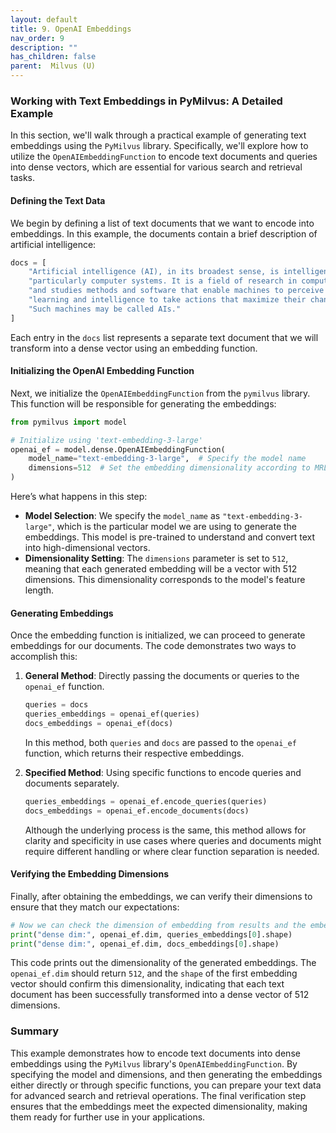 ```yaml
---
layout: default
title: 9. OpenAI Embeddings
nav_order: 9
description: ""
has_children: false
parent:  Milvus (U)
---
```


### Working with Text Embeddings in PyMilvus: A Detailed Example

In this section, we'll walk through a practical example of generating text embeddings using the `PyMilvus` library. Specifically, we'll explore how to utilize the `OpenAIEmbeddingFunction` to encode text documents and queries into dense vectors, which are essential for various search and retrieval tasks.

#### Defining the Text Data

We begin by defining a list of text documents that we want to encode into embeddings. In this example, the documents contain a brief description of artificial intelligence:

```python
docs = [
    "Artificial intelligence (AI), in its broadest sense, is intelligence exhibited by machines,",
    "particularly computer systems. It is a field of research in computer science that develops",
    "and studies methods and software that enable machines to perceive their environment and use",
    "learning and intelligence to take actions that maximize their chances of achieving defined goals.[1]",
    "Such machines may be called AIs."
]
```

Each entry in the `docs` list represents a separate text document that we will transform into a dense vector using an embedding function.

#### Initializing the OpenAI Embedding Function

Next, we initialize the `OpenAIEmbeddingFunction` from the `pymilvus` library. This function will be responsible for generating the embeddings:

```python
from pymilvus import model

# Initialize using 'text-embedding-3-large'
openai_ef = model.dense.OpenAIEmbeddingFunction(
    model_name="text-embedding-3-large",  # Specify the model name
    dimensions=512  # Set the embedding dimensionality according to MRL feature.
)
```

Here’s what happens in this step:

- **Model Selection**: We specify the `model_name` as `"text-embedding-3-large"`, which is the particular model we are using to generate the embeddings. This model is pre-trained to understand and convert text into high-dimensional vectors.
- **Dimensionality Setting**: The `dimensions` parameter is set to `512`, meaning that each generated embedding will be a vector with 512 dimensions. This dimensionality corresponds to the model's feature length.

#### Generating Embeddings

Once the embedding function is initialized, we can proceed to generate embeddings for our documents. The code demonstrates two ways to accomplish this:

1. **General Method**: Directly passing the documents or queries to the `openai_ef` function.
   
   ```python
   queries = docs
   queries_embeddings = openai_ef(queries)
   docs_embeddings = openai_ef(docs)
   ```

   In this method, both `queries` and `docs` are passed to the `openai_ef` function, which returns their respective embeddings.

2. **Specified Method**: Using specific functions to encode queries and documents separately.
   
   ```python
   queries_embeddings = openai_ef.encode_queries(queries)
   docs_embeddings = openai_ef.encode_documents(docs)
   ```

   Although the underlying process is the same, this method allows for clarity and specificity in use cases where queries and documents might require different handling or where clear function separation is needed.

#### Verifying the Embedding Dimensions

Finally, after obtaining the embeddings, we can verify their dimensions to ensure that they match our expectations:

```python
# Now we can check the dimension of embedding from results and the embedding function.
print("dense dim:", openai_ef.dim, queries_embeddings[0].shape)
print("dense dim:", openai_ef.dim, docs_embeddings[0].shape)
```

This code prints out the dimensionality of the generated embeddings. The `openai_ef.dim` should return `512`, and the `shape` of the first embedding vector should confirm this dimensionality, indicating that each text document has been successfully transformed into a dense vector of 512 dimensions.

### Summary

This example demonstrates how to encode text documents into dense embeddings using the `PyMilvus` library's `OpenAIEmbeddingFunction`. By specifying the model and dimensions, and then generating the embeddings either directly or through specific functions, you can prepare your text data for advanced search and retrieval operations. The final verification step ensures that the embeddings meet the expected dimensionality, making them ready for further use in your applications.
